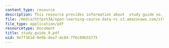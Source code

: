 ```yaml
---
content_type: resource
description: This resource provides information about  study guide no. 9.
file: /media/https%3A/open-learning-course-data-rc.s3.amazonaws.com/sts-005-disease-and-society-in-america-fall-2005/9e7f361d0e9bdea7dc047f6c09b55775_study_guide_9.pdf
file_type: application/pdf
resourcetype: Document
title: study_guide_9.pdf
uid: 9e7f361d-0e9b-dea7-dc04-7f6c09b55775
---
```

